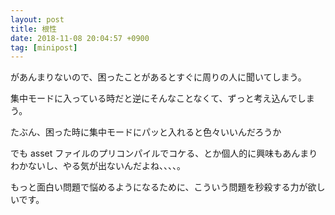 ```yaml
---
layout: post
title: 根性
date: 2018-11-08 20:04:57 +0900
tag: [minipost]
---
```


があんまりないので、困ったことがあるとすぐに周りの人に聞いてしまう。

集中モードに入っている時だと逆にそんなことなくて、ずっと考え込んでしまう。

たぶん、困った時に集中モードにパッと入れると色々いいんだろうか

でも asset ファイルのプリコンパイルでコケる、とか個人的に興味もあんまりわかないし、やる気が出ないんだよね、、、、。

もっと面白い問題で悩めるようになるために、こういう問題を秒殺する力が欲しいです。
